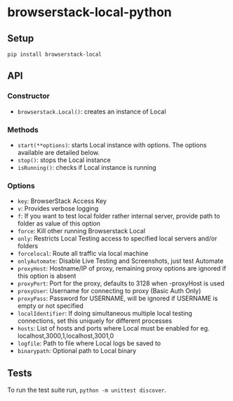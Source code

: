 # browserstack-local-python

## Setup

```
pip install browserstack-local
```

## API

### Constructor

* `browserstack.Local()`: creates an instance of Local

### Methods

* `start(**options)`: starts Local instance with options. The options available are detailed below.
* `stop()`: stops the Local instance
* `isRunning()`: checks if Local instance is running

### Options

* `key`: BrowserStack Access Key
* `v`: Provides verbose logging
* `f`: If you want to test local folder rather internal server, provide path to folder as value of this option
* `force`: Kill other running Browserstack Local
* `only`: Restricts Local Testing access to specified local servers and/or folders
* `forcelocal`: Route all traffic via local machine
* `onlyAutomate`: Disable Live Testing and Screenshots, just test Automate
* `proxyHost`: Hostname/IP of proxy, remaining proxy options are ignored if this option is absent
* `proxyPort`: Port for the proxy, defaults to 3128 when -proxyHost is used
* `proxyUser`: Username for connecting to proxy (Basic Auth Only)
* `proxyPass`: Password for USERNAME, will be ignored if USERNAME is empty or not specified
* `localIdentifier`: If doing simultaneous multiple local testing connections, set this uniquely for different processes
* `hosts`: List of hosts and ports where Local must be enabled for eg. localhost,3000,1,localhost,3001,0
* `logfile`: Path to file where Local logs be saved to
* `binarypath`: Optional path to Local binary


## Tests

To run the test suite run, `python -m unittest discover`.

